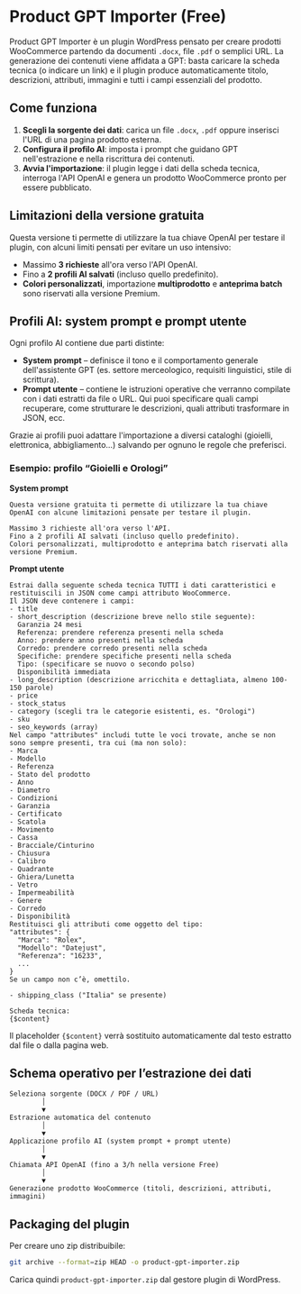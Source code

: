 # Product GPT Importer (Free)

Product GPT Importer è un plugin WordPress pensato per creare prodotti WooCommerce partendo da documenti `.docx`, file `.pdf` o semplici URL. La generazione dei contenuti viene affidata a GPT: basta caricare la scheda tecnica (o indicare un link) e il plugin produce automaticamente titolo, descrizioni, attributi, immagini e tutti i campi essenziali del prodotto.

## Come funziona
1. **Scegli la sorgente dei dati**: carica un file `.docx`, `.pdf` oppure inserisci l'URL di una pagina prodotto esterna.
2. **Configura il profilo AI**: imposta i prompt che guidano GPT nell'estrazione e nella riscrittura dei contenuti.
3. **Avvia l'importazione**: il plugin legge i dati della scheda tecnica, interroga l'API OpenAI e genera un prodotto WooCommerce pronto per essere pubblicato.

## Limitazioni della versione gratuita
Questa versione ti permette di utilizzare la tua chiave OpenAI per testare il plugin, con alcuni limiti pensati per evitare un uso intensivo:

* Massimo **3 richieste** all'ora verso l'API OpenAI.
* Fino a **2 profili AI salvati** (incluso quello predefinito).
* **Colori personalizzati**, importazione **multiprodotto** e **anteprima batch** sono riservati alla versione Premium.

## Profili AI: system prompt e prompt utente
Ogni profilo AI contiene due parti distinte:

* **System prompt** – definisce il tono e il comportamento generale dell'assistente GPT (es. settore merceologico, requisiti linguistici, stile di scrittura).
* **Prompt utente** – contiene le istruzioni operative che verranno compilate con i dati estratti da file o URL. Qui puoi specificare quali campi recuperare, come strutturare le descrizioni, quali attributi trasformare in JSON, ecc.

Grazie ai profili puoi adattare l'importazione a diversi cataloghi (gioielli, elettronica, abbigliamento…) salvando per ognuno le regole che preferisci.

### Esempio: profilo “Gioielli e Orologi”
**System prompt**
```
Questa versione gratuita ti permette di utilizzare la tua chiave OpenAI con alcune limitazioni pensate per testare il plugin.

Massimo 3 richieste all'ora verso l'API.
Fino a 2 profili AI salvati (incluso quello predefinito).
Colori personalizzati, multiprodotto e anteprima batch riservati alla versione Premium.
```

**Prompt utente**
```
Estrai dalla seguente scheda tecnica TUTTI i dati caratteristici e restituiscili in JSON come campi attributo WooCommerce.
Il JSON deve contenere i campi:
- title
- short_description (descrizione breve nello stile seguente):
  Garanzia 24 mesi
  Referenza: prendere referenza presenti nella scheda
  Anno: prendere anno presenti nella scheda
  Corredo: prendere corredo presenti nella scheda
  Specifiche: prendere specifiche presenti nella scheda
  Tipo: (specificare se nuovo o secondo polso)
  Disponibilità immediata
- long_description (descrizione arricchita e dettagliata, almeno 100-150 parole)
- price
- stock_status
- category (scegli tra le categorie esistenti, es. "Orologi")
- sku
- seo_keywords (array)
Nel campo "attributes" includi tutte le voci trovate, anche se non sono sempre presenti, tra cui (ma non solo):
- Marca
- Modello
- Referenza
- Stato del prodotto
- Anno
- Diametro
- Condizioni
- Garanzia
- Certificato
- Scatola
- Movimento
- Cassa
- Bracciale/Cinturino
- Chiusura
- Calibro
- Quadrante
- Ghiera/Lunetta
- Vetro
- Impermeabilità
- Genere
- Corredo
- Disponibilità
Restituisci gli attributi come oggetto del tipo:
"attributes": {
  "Marca": "Rolex",
  "Modello": "Datejust",
  "Referenza": "16233",
  ...
}
Se un campo non c’è, omettilo.

- shipping_class ("Italia" se presente)

Scheda tecnica:
{$content}
```

Il placeholder `{$content}` verrà sostituito automaticamente dal testo estratto dal file o dalla pagina web.

## Schema operativo per l’estrazione dei dati
```
Seleziona sorgente (DOCX / PDF / URL)
        │
        ▼
Estrazione automatica del contenuto
        │
        ▼
Applicazione profilo AI (system prompt + prompt utente)
        │
        ▼
Chiamata API OpenAI (fino a 3/h nella versione Free)
        │
        ▼
Generazione prodotto WooCommerce (titoli, descrizioni, attributi, immagini)
```

## Packaging del plugin
Per creare uno zip distribuibile:
```bash
git archive --format=zip HEAD -o product-gpt-importer.zip
```
Carica quindi `product-gpt-importer.zip` dal gestore plugin di WordPress.
